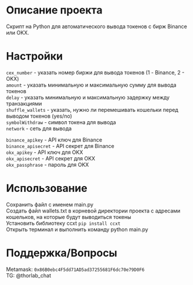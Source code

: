 # Описание проекта

Cкрипт на Python для автоматического вывода токенов c бирж Binance или OKX.

# Настройки

```cex_number``` - указать номер биржи для вывода токенов (1 - Binance, 2 - OKX)  
```amount``` - указать минимальную и максимальную сумму для вывода токенов  
```delay``` - указать минимальную и максимальную задержку между транзакциями  
```shuffle_wallets``` - указать, нужно ли перемешивать кошельки перед выводом токенов (yes/no)  
```symbolWithdraw``` - символ токена для вывода  
```network``` - сеть для вывода  


```binance_apikey``` - API ключ для Binance  
```binance_apisecret``` - API секрет для Binance  
```okx_apikey``` - API ключ для OKX  
```okx_apisecret``` - API секрет для OKX  
```okx_passphrase``` - пароль для OKX  

# Использование

Сохранить файл с именем main.py  
Создать файл wallets.txt в корневой директории проекта с адресами кошельков, на которые будут выводиться токены    
Установить библиотеку ccxt   ```pip install ccxt```  
Открыть терминал и выполнить команду python main.py  

# Поддержка/Вопросы

Metamask: ```0x86B0ebc4F5dd71AD5ad37255681F6dc70e79D0F6```  
TG: @thorlab_chat
